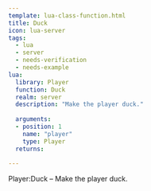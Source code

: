 ```yaml
---
template: lua-class-function.html
title: Duck
icon: lua-server
tags:
  - lua
  - server
  - needs-verification
  - needs-example
lua:
  library: Player
  function: Duck
  realm: server
  description: "Make the player duck."
  
  arguments:
  - position: 1
    name: "player"
    type: Player
  returns:
    
---
```


<div class="lua__search__keywords">
Player:Duck &#x2013; Make the player duck.
</div>
